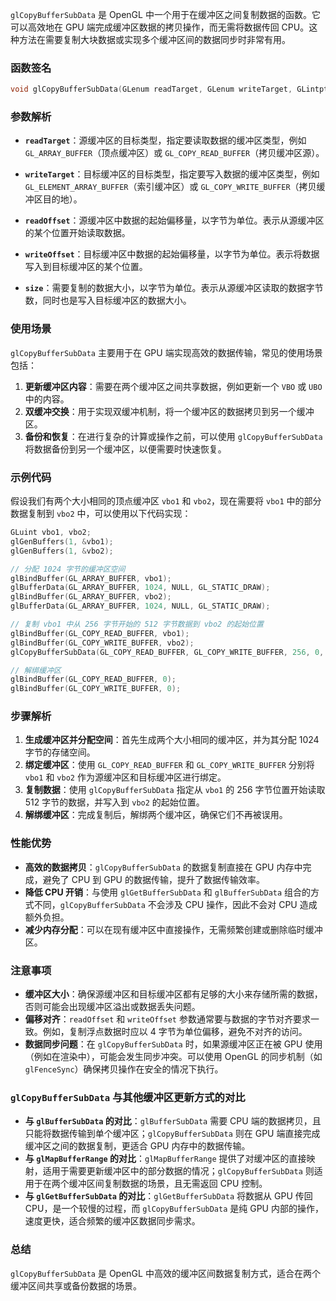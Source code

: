 `glCopyBufferSubData` 是 OpenGL 中一个用于在缓冲区之间复制数据的函数。它可以高效地在 GPU 端完成缓冲区数据的拷贝操作，而无需将数据传回 CPU。这种方法在需要复制大块数据或实现多个缓冲区间的数据同步时非常有用。

### 函数签名
```cpp
void glCopyBufferSubData(GLenum readTarget, GLenum writeTarget, GLintptr readOffset, GLintptr writeOffset, GLsizeiptr size);
```

### 参数解析
- **`readTarget`**：源缓冲区的目标类型，指定要读取数据的缓冲区类型，例如 `GL_ARRAY_BUFFER`（顶点缓冲区）或 `GL_COPY_READ_BUFFER`（拷贝缓冲区源）。

- **`writeTarget`**：目标缓冲区的目标类型，指定要写入数据的缓冲区类型，例如 `GL_ELEMENT_ARRAY_BUFFER`（索引缓冲区）或 `GL_COPY_WRITE_BUFFER`（拷贝缓冲区目的地）。

- **`readOffset`**：源缓冲区中数据的起始偏移量，以字节为单位。表示从源缓冲区的某个位置开始读取数据。

- **`writeOffset`**：目标缓冲区中数据的起始偏移量，以字节为单位。表示将数据写入到目标缓冲区的某个位置。

- **`size`**：需要复制的数据大小，以字节为单位。表示从源缓冲区读取的数据字节数，同时也是写入目标缓冲区的数据大小。

### 使用场景
`glCopyBufferSubData` 主要用于在 GPU 端实现高效的数据传输，常见的使用场景包括：
1. **更新缓冲区内容**：需要在两个缓冲区之间共享数据，例如更新一个 `VBO` 或 `UBO` 中的内容。
2. **双缓冲交换**：用于实现双缓冲机制，将一个缓冲区的数据拷贝到另一个缓冲区。
3. **备份和恢复**：在进行复杂的计算或操作之前，可以使用 `glCopyBufferSubData` 将数据备份到另一个缓冲区，以便需要时快速恢复。

### 示例代码
假设我们有两个大小相同的顶点缓冲区 `vbo1` 和 `vbo2`，现在需要将 `vbo1` 中的部分数据复制到 `vbo2` 中，可以使用以下代码实现：

```cpp
GLuint vbo1, vbo2;
glGenBuffers(1, &vbo1);
glGenBuffers(1, &vbo2);

// 分配 1024 字节的缓冲区空间
glBindBuffer(GL_ARRAY_BUFFER, vbo1);
glBufferData(GL_ARRAY_BUFFER, 1024, NULL, GL_STATIC_DRAW);
glBindBuffer(GL_ARRAY_BUFFER, vbo2);
glBufferData(GL_ARRAY_BUFFER, 1024, NULL, GL_STATIC_DRAW);

// 复制 vbo1 中从 256 字节开始的 512 字节数据到 vbo2 的起始位置
glBindBuffer(GL_COPY_READ_BUFFER, vbo1);
glBindBuffer(GL_COPY_WRITE_BUFFER, vbo2);
glCopyBufferSubData(GL_COPY_READ_BUFFER, GL_COPY_WRITE_BUFFER, 256, 0, 512);

// 解绑缓冲区
glBindBuffer(GL_COPY_READ_BUFFER, 0);
glBindBuffer(GL_COPY_WRITE_BUFFER, 0);
```

### 步骤解析
1. **生成缓冲区并分配空间**：首先生成两个大小相同的缓冲区，并为其分配 1024 字节的存储空间。
2. **绑定缓冲区**：使用 `GL_COPY_READ_BUFFER` 和 `GL_COPY_WRITE_BUFFER` 分别将 `vbo1` 和 `vbo2` 作为源缓冲区和目标缓冲区进行绑定。
3. **复制数据**：使用 `glCopyBufferSubData` 指定从 `vbo1` 的 256 字节位置开始读取 512 字节的数据，并写入到 `vbo2` 的起始位置。
4. **解绑缓冲区**：完成复制后，解绑两个缓冲区，确保它们不再被误用。

### 性能优势
- **高效的数据拷贝**：`glCopyBufferSubData` 的数据复制直接在 GPU 内存中完成，避免了 CPU 到 GPU 的数据传输，提升了数据传输效率。
- **降低 CPU 开销**：与使用 `glGetBufferSubData` 和 `glBufferSubData` 组合的方式不同，`glCopyBufferSubData` 不会涉及 CPU 操作，因此不会对 CPU 造成额外负担。
- **减少内存分配**：可以在现有缓冲区中直接操作，无需频繁创建或删除临时缓冲区。

### 注意事项
- **缓冲区大小**：确保源缓冲区和目标缓冲区都有足够的大小来存储所需的数据，否则可能会出现缓冲区溢出或数据丢失问题。
- **偏移对齐**：`readOffset` 和 `writeOffset` 参数通常要与数据的字节对齐要求一致。例如，复制浮点数据时应以 4 字节为单位偏移，避免不对齐的访问。
- **数据同步问题**：在 `glCopyBufferSubData` 时，如果源缓冲区正在被 GPU 使用（例如在渲染中），可能会发生同步冲突。可以使用 OpenGL 的同步机制（如 `glFenceSync`）确保拷贝操作在安全的情况下执行。

### `glCopyBufferSubData` 与其他缓冲区更新方式的对比
- **与 `glBufferSubData` 的对比**：`glBufferSubData` 需要 CPU 端的数据拷贝，且只能将数据传输到单个缓冲区；`glCopyBufferSubData` 则在 GPU 端直接完成缓冲区之间的数据复制，更适合 GPU 内存中的数据传输。
- **与 `glMapBufferRange` 的对比**：`glMapBufferRange` 提供了对缓冲区的直接映射，适用于需要更新缓冲区中的部分数据的情况；`glCopyBufferSubData` 则适用于在两个缓冲区间复制数据的场景，且无需返回 CPU 控制。
- **与 `glGetBufferSubData` 的对比**：`glGetBufferSubData` 将数据从 GPU 传回 CPU，是一个较慢的过程，而 `glCopyBufferSubData` 是纯 GPU 内部的操作，速度更快，适合频繁的缓冲区数据同步需求。

### 总结
`glCopyBufferSubData` 是 OpenGL 中高效的缓冲区间数据复制方式，适合在两个缓冲区间共享或备份数据的场景。